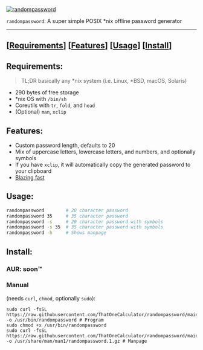 [![randompassword](https://user-images.githubusercontent.com/44733677/148674869-4d0cf5ee-5386-4e4f-97b0-b8b0535c80d3.gif)](#install)

`randompassword`: A super simple POSIX \*nix offline password generator

---

## [[Requirements](#requirements)] [[Features](#features)] [[Usage](#usage)] [[Install](#install)] 

## Requirements:
> TL;DR basically any \*nix system (i.e. Linux, \*BSD, macOS, Solaris) 
- 290 bytes of free storage
- \*nix OS with `/bin/sh`
- Coreutils with `tr`, `fold`, and `head`
- (Optional) `man`, `xclip`

## Features:
- Custom password length, defaults to 20
- Mix of uppercase letters, lowercase letters, and numbers, and optionally symbols
- If you have `xclip`, it will automatically copy the generated password to your clipboard
- [Blazing fast](/BENCHMARKS.md)

## Usage:
```sh
randompassword        # 20 character password
randompassword 35     # 35 character password
randompassword -s     # 20 character password with symbols
randompassword -s 35  # 35 character password with symbols
randompassword -h     # Shows manpage
```

## Install:
### AUR: soon:tm: 
<!-- ```
yay -S randompassword 
``` -->
### Manual
(needs `curl`, `chmod`, optionally `sudo`):
```
sudo curl -fsSL https://raw.githubusercontent.com/ThatOneCalculator/randompassword/main/randompassword -o /usr/bin/randompassword # Program
sudo chmod +x /usr/bin/randompassword
sudo curl -fsSL https://raw.githubusercontent.com/ThatOneCalculator/randompassword/main/randompassword.1.gz -o /usr/share/man/man1/randompassword.1.gz # Manpage
```

